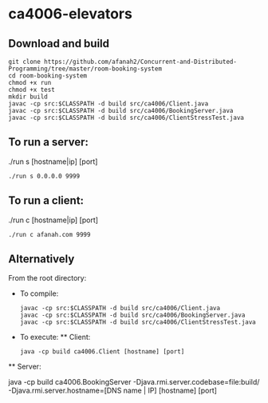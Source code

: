# ca4006-elevators


## Download and build
```
git clone https://github.com/afanah2/Concurrent-and-Distributed-Programming/tree/master/room-booking-system
cd room-booking-system
chmod +x run
chmod +x test
mkdir build
javac -cp src:$CLASSPATH -d build src/ca4006/Client.java
javac -cp src:$CLASSPATH -d build src/ca4006/BookingServer.java
javac -cp src:$CLASSPATH -d build src/ca4006/ClientStressTest.java
```

## To run a server:
./run s [hostname|ip] [port]
```
./run s 0.0.0.0 9999
```

## To run a client:
./run c [hostname|ip] [port]
```
./run c afanah.com 9999
```




## Alternatively
From the root directory:
* To compile:
    ```
    javac -cp src:$CLASSPATH -d build src/ca4006/Client.java
    javac -cp src:$CLASSPATH -d build src/ca4006/BookingServer.java
    javac -cp src:$CLASSPATH -d build src/ca4006/ClientStressTest.java
    ```

* To execute:
** Client:
    ```
    java -cp build ca4006.Client [hostname] [port]
    ```
    
** Server:

java -cp build ca4006.BookingServer -Djava.rmi.server.codebase=file:build/ -Djava.rmi.server.hostname=[DNS name | IP] [hostname] [port]
    
